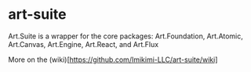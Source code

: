 # art-suite
Art.Suite is a wrapper for the core packages:  Art.Foundation, Art.Atomic, Art.Canvas, Art.Engine, Art.React, and Art.Flux

More on the (wiki)[https://github.com/Imikimi-LLC/art-suite/wiki]
